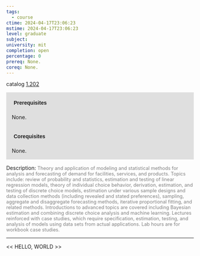 ```yaml
---
tags:
  - course
ctime: 2024-04-17T23:06:23
mstime: 2024-04-17T23:06:23
level: graduate
subject: 
university: mit
completion: open
percentage: 0
prereq: None.
coreq: None.
---
```


catalog [1.202](http://student.mit.edu/catalog/m1b.html#1.202)

<span style="display: block; padding: 15px; background-color: rgb(100, 100, 100, 0.2);"><font id="m_prereq239_0" style="display: block; font-family: Arial, sans-serif; font-weight: bold; padding: 5px">Prerequisites</font><br><span id="prereq239_0">None.</span></span>
<span style="display: block; padding: 15px; background-color: rgb(100, 100, 100, 0.2);"><font id="m_coreq239_0" style="display: block; font-family: Arial, sans-serif; font-weight: bold; padding: 5px">Corequisites</font><br><span id="coreq239_0">None.</span></span>

<font style="">Description:</font>
<font style="color: grey; font-size: 0.8rem;">Theory and application of modeling and statistical methods for analysis and forecasting of demand for facilities, services, and products. Topics include: review of probability and statistics, estimation and testing of linear regression models, theory of individual choice behavior, derivation, estimation, and testing of discrete choice models, estimation under various sample designs and data collection methods (including revealed and stated preferences), sampling, aggregate and disaggregate forecasting methods, iterative proportional fitting, and related methods. Introductions to advanced topics are covered including Bayesian estimation and combining discrete choice analysis and machine learning. Lectures reinforced with case studies, which require specification, estimation, testing, and analysis of models using data sets from actual applications. Lab hours are for workbook case studies.</font>



---

<< HELLO, WORLD >>
